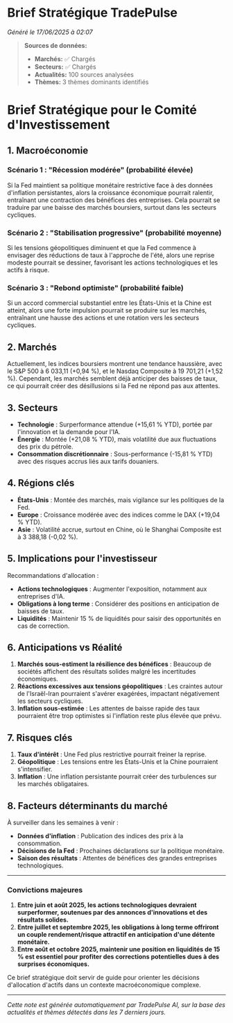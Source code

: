 # Brief Stratégique TradePulse

*Généré le 17/06/2025 à 02:07*

> **Sources de données:**
> - **Marchés:** ✅ Chargés
> - **Secteurs:** ✅ Chargés
> - **Actualités:** 100 sources analysées
> - **Thèmes:** 3 thèmes dominants identifiés

# Brief Stratégique pour le Comité d'Investissement

## 1. Macroéconomie

### Scénario 1 : "Récession modérée" (probabilité élevée)
Si la Fed maintient sa politique monétaire restrictive face à des données d'inflation persistantes, alors la croissance économique pourrait ralentir, entraînant une contraction des bénéfices des entreprises. Cela pourrait se traduire par une baisse des marchés boursiers, surtout dans les secteurs cycliques.

### Scénario 2 : "Stabilisation progressive" (probabilité moyenne)
Si les tensions géopolitiques diminuent et que la Fed commence à envisager des réductions de taux à l'approche de l'été, alors une reprise modeste pourrait se dessiner, favorisant les actions technologiques et les actifs à risque.

### Scénario 3 : "Rebond optimiste" (probabilité faible)
Si un accord commercial substantiel entre les États-Unis et la Chine est atteint, alors une forte impulsion pourrait se produire sur les marchés, entraînant une hausse des actions et une rotation vers les secteurs cycliques.

## 2. Marchés

Actuellement, les indices boursiers montrent une tendance haussière, avec le S&P 500 à 6 033,11 (+0,94 %), et le Nasdaq Composite à 19 701,21 (+1,52 %). Cependant, les marchés semblent déjà anticiper des baisses de taux, ce qui pourrait créer des désillusions si la Fed ne répond pas aux attentes.

## 3. Secteurs

- **Technologie** : Surperformance attendue (+15,61 % YTD), portée par l'innovation et la demande pour l'IA.
- **Énergie** : Montée (+21,08 % YTD), mais volatilité due aux fluctuations des prix du pétrole.
- **Consommation discrétionnaire** : Sous-performance (-15,81 % YTD) avec des risques accrus liés aux tarifs douaniers.

## 4. Régions clés

- **États-Unis** : Montée des marchés, mais vigilance sur les politiques de la Fed.
- **Europe** : Croissance modérée avec des indices comme le DAX (+19,04 % YTD).
- **Asie** : Volatilité accrue, surtout en Chine, où le Shanghai Composite est à 3 388,18 (-0,02 %).

## 5. Implications pour l'investisseur

Recommandations d'allocation :
- **Actions technologiques** : Augmenter l'exposition, notamment aux entreprises d'IA.
- **Obligations à long terme** : Considérer des positions en anticipation de baisses de taux.
- **Liquidités** : Maintenir 15 % de liquidités pour saisir des opportunités en cas de correction.

## 6. Anticipations vs Réalité

1. **Marchés sous-estiment la résilience des bénéfices** : Beaucoup de sociétés affichent des résultats solides malgré les incertitudes économiques.
2. **Réactions excessives aux tensions géopolitiques** : Les craintes autour de l'Israël-Iran pourraient s'avérer exagérées, impactant négativement les secteurs cycliques.
3. **Inflation sous-estimée** : Les attentes de baisse rapide des taux pourraient être trop optimistes si l'inflation reste plus élevée que prévu.

## 7. Risques clés

1. **Taux d'intérêt** : Une Fed plus restrictive pourrait freiner la reprise.
2. **Géopolitique** : Les tensions entre les États-Unis et la Chine pourraient s'intensifier.
3. **Inflation** : Une inflation persistante pourrait créer des turbulences sur les marchés obligataires.

## 8. Facteurs déterminants du marché

À surveiller dans les semaines à venir :
- **Données d'inflation** : Publication des indices des prix à la consommation.
- **Décisions de la Fed** : Prochaines déclarations sur la politique monétaire.
- **Saison des résultats** : Attentes de bénéfices des grandes entreprises technologiques.

---

### Convictions majeures

1. **Entre juin et août 2025, les actions technologiques devraient surperformer, soutenues par des annonces d'innovations et des résultats solides.**
2. **Entre juillet et septembre 2025, les obligations à long terme offriront un couple rendement/risque attractif en anticipation d'une détente monétaire.**
3. **Entre août et octobre 2025, maintenir une position en liquidités de 15 % est essentiel pour profiter des corrections potentielles dues à des surprises économiques.**

Ce brief stratégique doit servir de guide pour orienter les décisions d'allocation d'actifs dans un contexte macroéconomique complexe.

---

*Cette note est générée automatiquement par TradePulse AI, sur la base des actualités et thèmes détectés dans les 7 derniers jours.*
